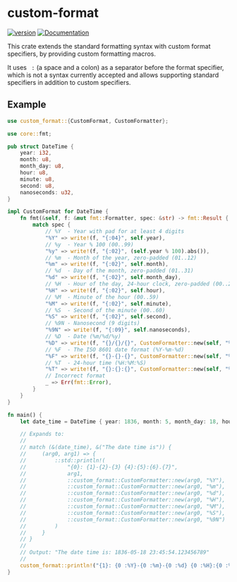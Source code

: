 # custom-format

[![version](https://img.shields.io/crates/v/custom-format?color=blue&style=flat-square)](https://crates.io/crates/custom-format)
[![Documentation](https://docs.rs/custom-format/badge.svg)](https://docs.rs/custom-format)

This crate extends the standard formatting syntax with custom format specifiers, by providing custom formatting macros.

It uses ` :` (a space and a colon) as a separator before the format specifier, which is not a syntax currently accepted and allows supporting standard specifiers in addition to custom specifiers.

## Example

```rust
use custom_format::{CustomFormat, CustomFormatter};

use core::fmt;

pub struct DateTime {
    year: i32,
    month: u8,
    month_day: u8,
    hour: u8,
    minute: u8,
    second: u8,
    nanoseconds: u32,
}

impl CustomFormat for DateTime {
    fn fmt(&self, f: &mut fmt::Formatter, spec: &str) -> fmt::Result {
        match spec {
            // %Y  - Year with pad for at least 4 digits
            "%Y" => write!(f, "{:04}", self.year),
            // %y  - Year % 100 (00..99)
            "%y" => write!(f, "{:02}", (self.year % 100).abs()),
            // %m  - Month of the year, zero-padded (01..12)
            "%m" => write!(f, "{:02}", self.month),
            // %d  - Day of the month, zero-padded (01..31)
            "%d" => write!(f, "{:02}", self.month_day),
            // %H  - Hour of the day, 24-hour clock, zero-padded (00..23)
            "%H" => write!(f, "{:02}", self.hour),
            // %M  - Minute of the hour (00..59)
            "%M" => write!(f, "{:02}", self.minute),
            // %S  - Second of the minute (00..60)
            "%S" => write!(f, "{:02}", self.second),
            // %9N - Nanosecond (9 digits)
            "%9N" => write!(f, "{:09}", self.nanoseconds),
            // %D  - Date (%m/%d/%y)
            "%D" => write!(f, "{}/{}/{}", CustomFormatter::new(self, "%m"), CustomFormatter::new(self, "%d"), CustomFormatter::new(self, "%y")),
            // %F  - The ISO 8601 date format (%Y-%m-%d)
            "%F" => write!(f, "{}-{}-{}", CustomFormatter::new(self, "%Y"), CustomFormatter::new(self, "%m"), CustomFormatter::new(self, "%d")),
            // %T  - 24-hour time (%H:%M:%S)
            "%T" => write!(f, "{}:{}:{}", CustomFormatter::new(self, "%H"), CustomFormatter::new(self, "%M"), CustomFormatter::new(self, "%S")),
            // Incorrect format
            _ => Err(fmt::Error),
        }
    }
}

fn main() {
    let date_time = DateTime { year: 1836, month: 5, month_day: 18, hour: 23, minute: 45, second: 54, nanoseconds: 123456789 };

    // Expands to:
    //
    // match (&(date_time), &("The date time is")) {
    //     (arg0, arg1) => {
    //         ::std::println!(
    //             "{0}: {1}-{2}-{3} {4}:{5}:{6}.{7}",
    //             arg1,
    //             ::custom_format::CustomFormatter::new(arg0, "%Y"),
    //             ::custom_format::CustomFormatter::new(arg0, "%m"),
    //             ::custom_format::CustomFormatter::new(arg0, "%d"),
    //             ::custom_format::CustomFormatter::new(arg0, "%H"),
    //             ::custom_format::CustomFormatter::new(arg0, "%M"),
    //             ::custom_format::CustomFormatter::new(arg0, "%S"),
    //             ::custom_format::CustomFormatter::new(arg0, "%9N")
    //         )
    //     }
    // }
    //
    // Output: "The date time is: 1836-05-18 23:45:54.123456789"
    //
    custom_format::println!("{1}: {0 :%Y}-{0 :%m}-{0 :%d} {0 :%H}:{0 :%M}:{0 :%S}.{0 :%9N}", date_time, "The date time is");
}
```
